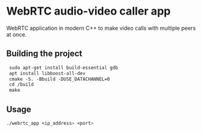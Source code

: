 # WebRTC audio-video caller app

WebRTC application in modern C++ to make video calls with multiple peers at once.

## Building the project

```css
 sudo apt-get install build-essential gdb
 apt install libboost-all-dev
 cmake -S. -Bbuild -DUSE_DATACHANNEL=0
 cd /build
 make
```

## Usage

```css
./webrtc_app <ip_address> <port>
```

